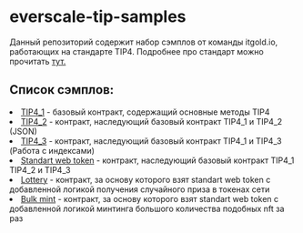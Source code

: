 # everscale-tip-samples

Данный репозиторий содержит набор сэмплов от команды itgold.io, работающих на стандарте TIP4. Подробнее про стандарт можно прочитать <a href="https://github.com/nftalliance/docs/blob/main/src/standard/TIP-4">тут.</a>

<h2>Список сэмплов:</h2>
  <li><a href="/demo/TIP4_1">TIP4_1</a> - базовый контракт, содержащий основные методы TIP4</li>
  <li><a href="/demo/TIP4_2">TIP4_2</a> - контракт, наследующий базовый контракт TIP4_1 и TIP4_2 (JSON)</li>
  <li><a href="/demo/TIP4_3">TIP4_3</a> - контракт, наследующий базовый контракт TIP4_1 и TIP4_3 (Работа с индексами)</li>
  <li><a href="/demo/StandartWebToken">Standart web token</a> - контракт, наследующий базовый контракт TIP4_1 TIP4_2 и TIP4_3</li>
  <li><a href="/demo/Lottery">Lottery</a> - контракт, за основу которого взят standart web token с добавленной логикой получения случайного приза в токенах сети</li>
  <li><a href="/demo/BulkMint">Bulk mint</a> - контракт, за основу которого взят standart web token с добавленной логикой минтинга большого количества подобных nft за раз </li>
</ol>